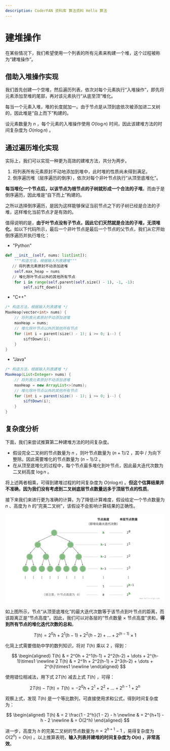 ```yaml
---
description: CoderFAN 资料库 算法资料 Hello 算法
---
```


# 建堆操作

在某些情况下，我们希望使用一个列表的所有元素来构建一个堆，这个过程被称为“建堆操作”。

## 借助入堆操作实现

我们首先创建一个空堆，然后遍历列表，依次对每个元素执行“入堆操作”，即先将元素添加至堆的尾部，再对该元素执行“从底至顶”堆化。

每当一个元素入堆，堆的长度就加一。由于节点是从顶到底依次被添加进二叉树的，因此堆是“自上而下”构建的。

设元素数量为 $n$ ，每个元素的入堆操作使用 $O(\log{n})$ 时间，因此该建堆方法的时间复杂度为 $O(n \log n)$ 。

## 通过遍历堆化实现

实际上，我们可以实现一种更为高效的建堆方法，共分为两步。

1. 将列表所有元素原封不动地添加到堆中，此时堆的性质尚未得到满足。
2. 倒序遍历堆（层序遍历的倒序），依次对每个非叶节点执行“从顶至底堆化”。

**每当堆化一个节点后，以该节点为根节点的子树就形成一个合法的子堆**。而由于是倒序遍历，因此堆是“自下而上”构建的。

之所以选择倒序遍历，是因为这样能够保证当前节点之下的子树已经是合法的子堆，这样堆化当前节点才是有效的。

值得说明的是，**由于叶节点没有子节点，因此它们天然就是合法的子堆，无须堆化**。如以下代码所示，最后一个非叶节点是最后一个节点的父节点，我们从它开始倒序遍历并执行堆化：

- "Python"
```python
def __init__(self, nums: list[int]):
    """构造方法，根据输入列表建堆"""
   // 将列表元素原封不动添加进堆
    self.max_heap = nums
   // 堆化除叶节点以外的其他所有节点
    for i in range(self.parent(self.size() - 1), -1, -1):
        self.sift_down(i)
```  

- "C++"
```cpp
/* 构造方法，根据输入列表建堆 */
MaxHeap(vector<int> nums) {
    // 将列表元素原封不动添加进堆
    maxHeap = nums;
    // 堆化除叶节点以外的其他所有节点
    for (int i = parent(size() - 1); i >= 0; i--) {
        siftDown(i);
    }
}
```  

- "Java"
```java
/* 构造方法，根据输入列表建堆 */
MaxHeap(List<Integer> nums) {
    // 将列表元素原封不动添加进堆
    maxHeap = new ArrayList<>(nums);
    // 堆化除叶节点以外的其他所有节点
    for (int i = parent(size() - 1); i >= 0; i--) {
        siftDown(i);
    }
}
```  

## 复杂度分析

下面，我们来尝试推算第二种建堆方法的时间复杂度。

- 假设完全二叉树的节点数量为 $n$ ，则叶节点数量为 $(n + 1) / 2$ ，其中 $/$ 为向下整除。因此需要堆化的节点数量为 $(n - 1) / 2$ 。
- 在从顶至底堆化的过程中，每个节点最多堆化到叶节点，因此最大迭代次数为二叉树高度 $\log n$ 。

将上述两者相乘，可得到建堆过程的时间复杂度为 $O(n \log n)$ 。**但这个估算结果并不准确，因为我们没有考虑到二叉树底层节点数量远多于顶层节点的性质**。

接下来我们来进行更为准确的计算。为了降低计算难度，假设给定一个节点数量为 $n$ 、高度为 $h$ 的“完美二叉树”，该假设不会影响计算结果的正确性。

![完美二叉树的各层节点数量](build_heap.assets/heapify_operations_count.png)

如上图所示，节点“从顶至底堆化”的最大迭代次数等于该节点到叶节点的距离，而该距离正是“节点高度”。因此，我们可以对各层的“节点数量 $\times$ 节点高度”求和，**得到所有节点的堆化迭代次数的总和**。

$$
T(h) = 2^0h + 2^1(h-1) + 2^2(h-2) + \dots + 2^{(h-1)}\times1
$$

化简上式需要借助中学的数列知识，将对 $T(h)$ 乘以 $2$ ，得到：

$$
\begin{aligned}
T(h) & = 2^0h + 2^1(h-1) + 2^2(h-2) + \dots + 2^{h-1}\times1 \newline
2 T(h) & = 2^1h + 2^2(h-1) + 2^3(h-2) + \dots + 2^{h}\times1 \newline
\end{aligned}
$$

使用错位相减法，用下式 $2 T(h)$ 减去上式 $T(h)$ ，可得：

$$
2T(h) - T(h) = T(h) = -2^0h + 2^1 + 2^2 + \dots + 2^{h-1} + 2^h
$$

观察上式，发现 $T(h)$ 是一个等比数列，可直接使用求和公式，得到时间复杂度为：

$$
\begin{aligned}
T(h) & = 2 \frac{1 - 2^h}{1 - 2} - h \newline
& = 2^{h+1} - h - 2 \newline
& = O(2^h)
\end{aligned}
$$

进一步，高度为 $h$ 的完美二叉树的节点数量为 $n = 2^{h+1} - 1$ ，易得复杂度为 $O(2^h) = O(n)$ 。以上推算表明，**输入列表并建堆的时间复杂度为 $O(n)$ ，非常高效**。
